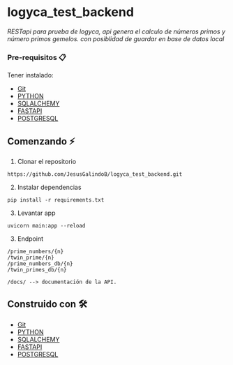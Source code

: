 [Git]: https://git-scm.com/downloads
[PYTHON]: https://www.python.org/
[SQLALCHEMY]: https://www.sqlalchemy.org/
[FASTAPI]: https://fastapi.tiangolo.com/
[POSTGRESQL]: https://www.postgresql.org/

# logyca_test_backend

_RESTapi para prueba de logyca, api genera el calculo de números primos y número primos gemelos.
 con posiblidad de guardar en base de datos local_

### Pre-requisitos 📋

Tener instalado:

- [Git]
- [PYTHON]
- [SQLALCHEMY]
- [FASTAPI]
- [POSTGRESQL]

## Comenzando ⚡

1. Clonar el repositorio
```
https://github.com/JesusGalindoB/logyca_test_backend.git
```
2. Instalar dependencias
```
pip install -r requirements.txt
```

3. Levantar app
```
uvicorn main:app --reload
```
3. Endpoint
```
/prime_numbers/{n}
/twin_prime/{n}
/prime_numbers_db/{n}
/twin_primes_db/{n}

/docs/ --> documentación de la API.
```

## Construido con 🛠️

- [Git]
- [PYTHON]
- [SQLALCHEMY]
- [FASTAPI]
- [POSTGRESQL]
